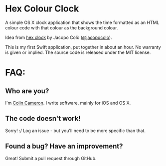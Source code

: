 # Hex Colour Clock
A simple OS X clock application that shows the time formatted as an HTML colour code with that colour as the background colour.

Idea from [hex clock](http://www.jacopocolo.com/hexclock/) by Jacopo Colò ([@jacopocolo](twiter.com/jacopocolo)).

This is my first Swift application, put together in about an hour. No warranty is given or implied. The source code is released under the MIT license.

# FAQ:
## Who are you?
I'm [Colin Cameron](http://colincameron.net). I write software, mainly for iOS and OS X.

## The code doesn't work!
Sorry! :/ Log an issue - but you'll need to be more specific than that.

## Found a bug? Have an improvement?
Great! Submit a pull request through GitHub.